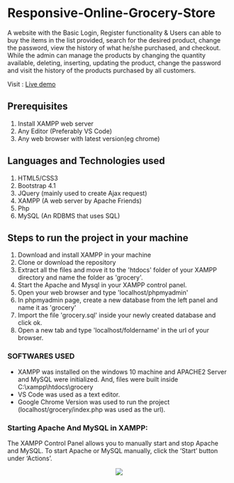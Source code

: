 # Responsive-Online-Grocery-Store

A website with the Basic Login, Register functionality & Users can able to buy the items in the list provided, search for the desired product, change the password, view the history of what he/she purchased, and checkout.
While the admin can manage the products by changing the quantity available, deleting, inserting, updating the product, change the password and visit the history of the products purchased by all customers.

Visit : [Live demo](https://online-grocery-store.great-site.net/)

<!-- ## User Login Credentials

- username/email - john
- Password - password

## Admin Login Credentials

- username/email - admin
- Password - password -->

## Prerequisites

1. Install XAMPP web server
2. Any Editor (Preferably VS Code)
3. Any web browser with latest version(eg chrome)

## Languages and Technologies used

1. HTML5/CSS3
2. Bootstrap 4.1
3. JQuery (mainly used to create Ajax request)
4. XAMPP (A web server by Apache Friends)
5. Php
6. MySQL (An RDBMS that uses SQL)

## Steps to run the project in your machine

1. Download and install XAMPP in your machine
2. Clone or download the repository
3. Extract all the files and move it to the 'htdocs' folder of your XAMPP directory and name the folder as 'grocery'.
4. Start the Apache and Mysql in your XAMPP control panel.
5. Open your web browser and type 'localhost/phpmyadmin'
6. In phpmyadmin page, create a new database from the left panel and name it as 'grocery'
7. Import the file 'grocery.sql' inside your newly created database and click ok.
8. Open a new tab and type 'localhost/foldername' in the url of your browser.

### SOFTWARES USED

- XAMPP was installed on the windows 10 machine and APACHE2 Server and MySQL were initialized. And, files were built inside C:\xampp\htdocs\grocery
- VS Code was used as a text editor.
- Google Chrome Version was used to run the project (localhost/grocery/index.php was used as the url).

### Starting Apache And MySQL in XAMPP:

The XAMPP Control Panel allows you to manually start and stop Apache and MySQL. To start Apache or MySQL manually, click the ‘Start’ button under ‘Actions’.

<p align="center"><img src="https://user-images.githubusercontent.com/36665975/59350977-fcc68900-8d3a-11e9-9450-e5c478497caa.png"></p>
